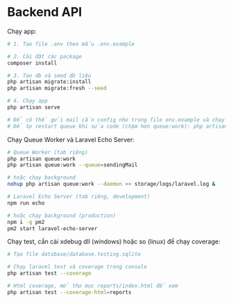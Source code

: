 # Backend API

Chạy app:

```bash
# 1. Tạo file .env theo mẫu .env.example

# 2. Cài đặt các package
composer install

# 3. Tạo db và seed dữ liệu
php artisan migrate:install
php artisan migrate:fresh --seed

# 4. Chạy app
php artisan serve

# Để có thể gửi mail cần config như trong file env.example và chạy lệnh php artisan queue:work --queue=sendingMail
# Để tự restart queue khi sửa code (chậm hơn queue:work): php artisan queue:listen
```

Chạy Queue Worker và Laravel Echo Server:

```bash
# Queue Worker (tab riêng)
php artisan queue:work
php artisan queue:work --queue=sendingMail

# hoặc chạy background
nohup php artisan queue:work --daemon >> storage/logs/laravel.log &

# Laravel Echo Server (tab riêng, development)
npm run echo

# hoặc chạy background (production)
npm i -g pm2
pm2 start laravel-echo-server
```

Chạy test, cần cài xdebug dll (windows) hoặc so (linux) để chạy coverage:

```bash
# Tạo file database/database.testing.sqlite

# Chạy laravel test và coverage trong console
php artisan test --coverage

# Html coverage, mở thư mục reports/index.html để xem
php artisan test --coverage-html=reports
```
